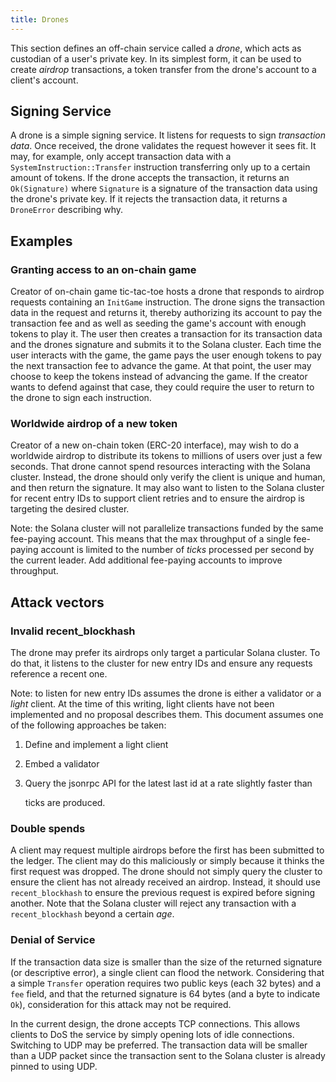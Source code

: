 ```yaml
---
title: Drones
---
```


This section defines an off-chain service called a _drone_, which acts as custodian of a user's private key. In its simplest form, it can be used to create _airdrop_ transactions, a token transfer from the drone's account to a client's account.

## Signing Service

A drone is a simple signing service. It listens for requests to sign _transaction data_. Once received, the drone validates the request however it sees fit. It may, for example, only accept transaction data with a `SystemInstruction::Transfer` instruction transferring only up to a certain amount of tokens. If the drone accepts the transaction, it returns an `Ok(Signature)` where `Signature` is a signature of the transaction data using the drone's private key. If it rejects the transaction data, it returns a `DroneError` describing why.

## Examples

### Granting access to an on-chain game

Creator of on-chain game tic-tac-toe hosts a drone that responds to airdrop requests containing an `InitGame` instruction. The drone signs the transaction data in the request and returns it, thereby authorizing its account to pay the transaction fee and as well as seeding the game's account with enough tokens to play it. The user then creates a transaction for its transaction data and the drones signature and submits it to the Solana cluster. Each time the user interacts with the game, the game pays the user enough tokens to pay the next transaction fee to advance the game. At that point, the user may choose to keep the tokens instead of advancing the game. If the creator wants to defend against that case, they could require the user to return to the drone to sign each instruction.

### Worldwide airdrop of a new token

Creator of a new on-chain token \(ERC-20 interface\), may wish to do a worldwide airdrop to distribute its tokens to millions of users over just a few seconds. That drone cannot spend resources interacting with the Solana cluster. Instead, the drone should only verify the client is unique and human, and then return the signature. It may also want to listen to the Solana cluster for recent entry IDs to support client retries and to ensure the airdrop is targeting the desired cluster.

Note: the Solana cluster will not parallelize transactions funded by the same fee-paying account. This means that the max throughput of a single fee-paying account is limited to the number of _ticks_ processed per second by the current leader. Add additional fee-paying accounts to improve throughput.

## Attack vectors

### Invalid recent_blockhash

The drone may prefer its airdrops only target a particular Solana cluster. To do that, it listens to the cluster for new entry IDs and ensure any requests reference a recent one.

Note: to listen for new entry IDs assumes the drone is either a validator or a _light_ client. At the time of this writing, light clients have not been implemented and no proposal describes them. This document assumes one of the following approaches be taken:

1. Define and implement a light client
2. Embed a validator
3. Query the jsonrpc API for the latest last id at a rate slightly faster than

   ticks are produced.

### Double spends

A client may request multiple airdrops before the first has been submitted to the ledger. The client may do this maliciously or simply because it thinks the first request was dropped. The drone should not simply query the cluster to ensure the client has not already received an airdrop. Instead, it should use `recent_blockhash` to ensure the previous request is expired before signing another. Note that the Solana cluster will reject any transaction with a `recent_blockhash` beyond a certain _age_.

### Denial of Service

If the transaction data size is smaller than the size of the returned signature \(or descriptive error\), a single client can flood the network. Considering that a simple `Transfer` operation requires two public keys \(each 32 bytes\) and a `fee` field, and that the returned signature is 64 bytes \(and a byte to indicate `Ok`\), consideration for this attack may not be required.

In the current design, the drone accepts TCP connections. This allows clients to DoS the service by simply opening lots of idle connections. Switching to UDP may be preferred. The transaction data will be smaller than a UDP packet since the transaction sent to the Solana cluster is already pinned to using UDP.
